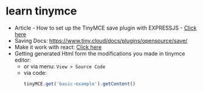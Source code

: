 # learn tinymce

- Article - How to set up the TinyMCE save plugin with EXPRESSJS - [Click here](https://www.tiny.cloud/blog/set-up-the-tinymce-save-plugin/)
- Saving Docs: https://www.tiny.cloud/docs/plugins/opensource/save/
- Make it work with react: [Click here](https://www.tiny.cloud/docs/tinymce/6/react-cloud/)
- Getting generated Html form the modifications you made in tinymce editor:
  - or via menu: `View > Source Code`
  - via code:
    ```js
    tinyMCE.get('basic-example').getContent()
    ```
